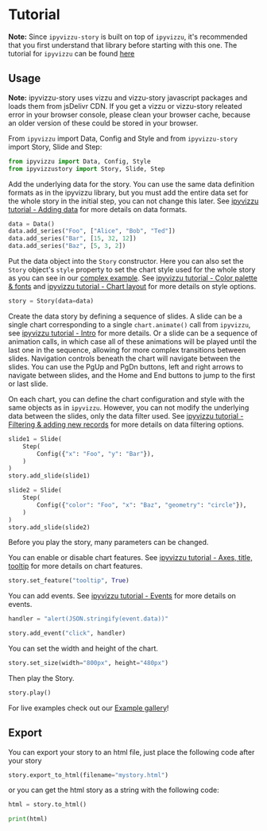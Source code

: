 # Tutorial

**Note:** Since `ipyvizzu-story` is built on top of `ipyvizzu`, it's recommended that you first understand that library before starting with this one. The tutorial for `ipyvizzu` can be found [here](https://ipyvizzu.vizzuhq.com/tutorial/01_01_intro.html)

## Usage

**Note:** ipyvizzu-story uses vizzu and vizzu-story javascript packages and loads them from jsDelivr CDN. If you get a vizzu or vizzu-story releated error in your browser console, please clean your browser cache, because an older version of these could be stored in your browser.

From `ipyvizzu` import Data, Config and Style and from `ipyvizzu-story` import Story, Slide and Step:

```python
from ipyvizzu import Data, Config, Style
from ipyvizzustory import Story, Slide, Step
```

Add the underlying data for the story. You can use the same data definition formats as in the ipyvizzu library, but you must add the entire data set for the whole story in the initial step, you can not change this later. See [ipyvizzu tutorial - Adding data](https://ipyvizzu.vizzuhq.com/tutorial/01_02_adding_data.html) for more details on data formats.

```python
data = Data()
data.add_series("Foo", ["Alice", "Bob", "Ted"])
data.add_series("Bar", [15, 32, 12])
data.add_series("Baz", [5, 3, 2])
```

Put the data object into the `Story` constructor. Here you can also set the `Story` object's `style` property to set the chart style used for the whole story as you can see in our [complex example](../examples/complex/complex.ipynb).
See [ipyvizzu tutorial - Color palette & fonts](https://ipyvizzu.vizzuhq.com/tutorial/01_13_color_palette_fonts.html) and [ipyvizzu tutorial - Chart layout](https://ipyvizzu.vizzuhq.com/tutorial/01_14_chart_layout.html) for more details on style options.

```python
story = Story(data=data)
```

Create the data story by defining a sequence of slides. A slide can be a single chart corresponding to a single `chart.animate()` call from `ipyvizzu`, see [ipyvizzu tutorial - Intro](https://ipyvizzu.vizzuhq.com/tutorial/01_01_intro.html) for more details. Or a slide can be a sequence of animation calls, in which case all of these animations will be played until the last one in the sequence, allowing for more complex transitions between slides. Navigation controls beneath the chart will navigate between the slides. You can use the PgUp and PgDn buttons, left and right arrows to navigate between slides, and the Home and End buttons to jump to the first or last slide.

On each chart, you can define the chart configuration and style with the same objects as in `ipyvizzu`. However, you can not modify the underlying data between the slides, only the data filter used. See [ipyvizzu tutorial - Filtering & adding new records](https://ipyvizzu.vizzuhq.com/tutorial/01_11_filter_add_new_records.html) for more details on data filtering options.

```python
slide1 = Slide(
    Step(
        Config({"x": "Foo", "y": "Bar"}),
    )
)
story.add_slide(slide1)

slide2 = Slide(
    Step(
        Config({"color": "Foo", "x": "Baz", "geometry": "circle"}),
    )
)
story.add_slide(slide2)
```

Before you play the story, many parameters can be changed.

You can enable or disable chart features. See [ipyvizzu tutorial - Axes, title, tooltip](https://ipyvizzu.vizzuhq.com/tutorial/01_03_axes_title_tooltip.html) for more details on chart features.

```python
story.set_feature("tooltip", True)
```

You can add events. See [ipyvizzu tutorial - Events](https://ipyvizzu.vizzuhq.com/tutorial/01_17_events.html) for more details on events.

```python
handler = "alert(JSON.stringify(event.data))"

story.add_event("click", handler)
```

You can set the width and height of the chart.

```python
story.set_size(width="800px", height="480px")
```

Then play the Story.

```python
story.play()
```

For live examples check out our [Example gallery](../examples/index.md)!

## Export

You can export your story to an html file, just place the following code after your story

```python
story.export_to_html(filename="mystory.html")
```

or you can get the html story as a string with the following code:

```python
html = story.to_html()

print(html)
```

